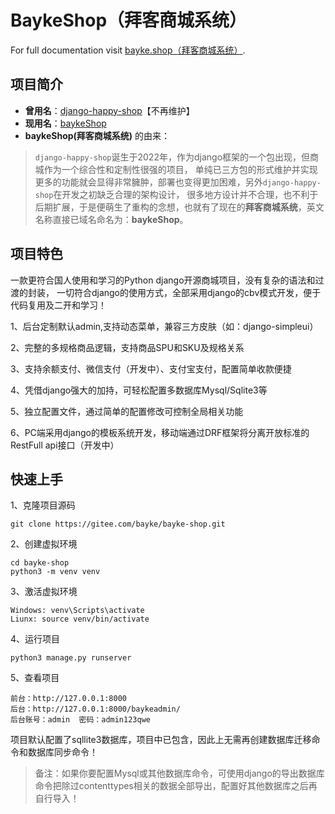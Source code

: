 # BaykeShop（拜客商城系统）

For full documentation visit [bayke.shop（拜客商城系统）](http://www.bayke.shop).

## 项目简介

- **曾用名**：[django-happy-shop](https://gitee.com/xingfugz/happy-shop)【不再维护】
- **现用名**：[baykeShop](https://gitee.com/bayke/bayke-shop/)
- **baykeShop(拜客商城系统)** 的由来：
> `django-happy-shop`诞生于2022年，作为django框架的一个包出现，但商城作为一个综合性和定制性很强的项目，
单纯已三方包的形式维护并实现更多的功能就会显得非常臃肿，部署也变得更加困难，另外`django-happy-shop`在开发之初缺乏合理的架构设计，
很多地方设计并不合理，也不利于后期扩展，于是便萌生了重构的念想，也就有了现在的**拜客商城系统**，英文名称直接已域名命名为：**baykeShop**。

## 项目特色
一款更符合国人使用和学习的Python django开源商城项目，没有复杂的语法和过渡的封装，
一切符合django的使用方式，全部采用django的cbv模式开发，便于代码复用及二开和学习！

1、后台定制默认admin,支持动态菜单，兼容三方皮肤（如：django-simpleui）

2、完整的多规格商品逻辑，支持商品SPU和SKU及规格关系

3、支持余额支付、微信支付（开发中）、支付宝支付，配置简单收款便捷

4、凭借django强大的加持，可轻松配置多数据库Mysql/Sqlite3等

5、独立配置文件，通过简单的配置修改可控制全局相关功能

6、PC端采用django的模板系统开发，移动端通过DRF框架将分离开放标准的RestFull api接口（开发中）


## 快速上手

1、克隆项目源码
```
git clone https://gitee.com/bayke/bayke-shop.git
```
2、创建虚拟环境
```
cd bayke-shop
python3 -m venv venv
```
3、激活虚拟环境
```
Windows: venv\Scripts\activate
Liunx: source venv/bin/activate
```
4、运行项目
```
python3 manage.py runserver
```
5、查看项目
```
前台：http://127.0.0.1:8000
后台：http://127.0.0.1:8000/baykeadmin/
后台账号：admin  密码：admin123qwe
```


项目默认配置了sqllite3数据库，项目中已包含，因此上无需再创建数据库迁移命令和数据库同步命令！

> 备注：如果你要配置Mysql或其他数据库命令，可使用django的导出数据库命令把除过contenttypes相关的数据全部导出，配置好其他数据库之后再自行导入！



